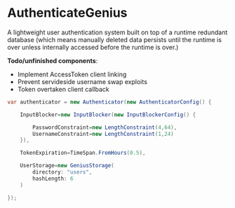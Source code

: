# AuthenticateGenius
A lightweight user authentication system built on top of a runtime redundant database (which means manually deleted data persists until the runtime is over unless internally accessed before the runtime is over.)

**Todo/unfinished components**:
- Implement AccessToken client linking
- Prevent servideside username swap exploits
- Token overtaken client callback

```c#
var authenticator = new Authenticator(new AuthenticatorConfig() {

	InputBlocker=new InputBlocker(new InputBlockerConfig() {

		PasswordConstraint=new LengthConstraint(4,64),
		UsernameConstraint=new LengthConstraint(1,24)
	}),

	TokenExpiration=TimeSpan.FromHours(0.5),

	UserStorage=new GeniusStorage(
		directory: "users",
		hashLength: 6
	)

});
```
